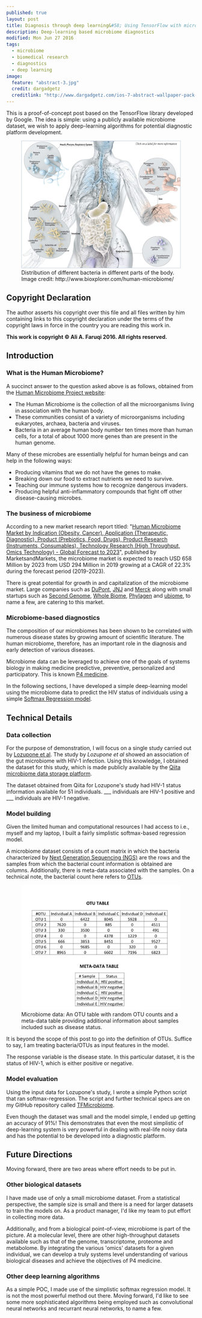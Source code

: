 ```yaml
---
published: true
layout: post
title: Diagnosis through deep learning&#58; Using TensorFlow with microbiome data
description: Deep-learning based microbiome diagnostics
modified: Mon Jun 27 2016
tags: 
  - microbiome
  - biomedical research
  - diagnostics
  - deep learning
image: 
  feature: "abstract-3.jpg"
  credit: dargadgetz
  creditlink: "http://www.dargadgetz.com/ios-7-abstract-wallpaper-pack-for-iphone-5-and-ipod-touch-retina/"
---
```




This is a proof-of-concept post based on the TensorFlow library developed by Google. The idea is simple: using a publicly available microbiome dataset, we wish to apply deep-learning algorithms for potential diagnostic platform development.


<figure>
<center>
<img src="/images/hmp-image.jpg" alt="The Human Microbiome" width="475">
</center>
<figcaption>
Distribution of different bacteria in different parts of the body. Image credit: http://www.bioxplorer.com/human-microbiome/
</figcaption>
</figure>

## Copyright Declaration
The author asserts his copyright over this file and all files written by him containing links to this copyright declaration under the terms of the copyright laws in force in the country you are reading this work in.

**This work is copyright © Ali A. Faruqi 2016. All rights reserved.**


## Introduction

### What is the Human Microbiome?

A succinct answer to the question asked above is as follows, obtained from the [Human Microbiome Project website](http://hmpdacc.org/overview/about.php):

- The Human Microbiome is the collection of all the microorganisms living in association with the human body. 
- These communities consist of a variety of microorganisms including eukaryotes, archaea, bacteria and viruses. 
- Bacteria in an average human body number ten times more than human cells, for a total of about 1000 more genes than are present in the human genome.

Many of these microbes are essentially helpful for human beings and can help in the following ways:

- Producing vitamins that we do not have the genes to make.
- Breaking down our food to extract nutrients we need to survive.
- Teaching our immune systems how to recognize dangerous invaders.
- Producing helpful anti-inflammatory compounds that fight off other disease-causing microbes.

### The business of microbiome

According to a new market research report titled: "[Human Microbiome Market by Indication (Obesity, Cancer), Application (Therapeutic, Diagnostic), Product (Prebiotics, Food, Drugs), Product Research (Instruments, Consumables), Technology Research (High Throughput, Omics Technology) - Global Forecast to 2023](http://www.marketsandmarkets.com/Market-Reports/human-microbiome-market-37621904.html)", published by MarketsandMarkets, the microbiome market is expected to reach USD 658 Million by 2023 from USD 294 Million in 2019 growing at a CAGR of 22.3% during the forecast period (2019-2023).

There is great potential for growth in and capitalization of the microbiome market. Large companies such as [DuPont](http://www.dupont.com/industries/food-and-beverage/healthier-food/press-releases/new-study-details-influence-of-protein-source-on-gut-microbiome.html), [JNJ](http://www.janssen.com/human-microbiome-institute) and [Merck](http://www.businesswire.com/news/home/20140917006313/en/Research-Markets-Human-Microbiome-Market---Disease) along with small startups such as [Second Genome](http://www.secondgenome.com/), [Whole Biome](http://www.wholebiome.com/), [Phylagen](http://phylagen.com/) and [ubiome](http://ubiome.com/), to name a few, are catering to this market. 

### Microbiome-based diagnostics

The composition of our microbiomes has been shown to be correlated with numerous disease states by growing amount of scientific literature. The human microbiome, therefore, has an important role in the diagnosis and early detection of various diseases. 

Microbiome data can be leveraged to achieve one of the goals of systems biology in making medicine predictive, preventive, personalized and participatory. This is known [P4 medicine](https://en.wikipedia.org/wiki/Leroy_Hood#Systems_medicine_and_.22P4_medicine.22).

In the following sections, I have developed a simple deep-learning model using the microbiome data to predict the HIV status of individuals using a simple [Softmax Regression model](http://ufldl.stanford.edu/tutorial/supervised/SoftmaxRegression/).

## Technical Details

### Data collection

For the purpose of demonstration, I will focus on a single study carried out by [Lozupone et al](http://www.ncbi.nlm.nih.gov/pubmed/24034618). The study by _Lozupone et al_ showed an association of the gut microbiome with HIV-1 infection. Using this knowledge, I obtained the dataset for this study, which is made publicly available by the [Qiita microbiome data storage platform](https://qiita.ucsd.edu/).

The dataset obtained from Qiita for Lozupone's study had HIV-1 status information available for 51 individuals. ___ individuals are HIV-1 positive and ___ individuals are HIV-1 negative.


### Model building

Given the limited human and computational resources I had access to i.e., myself and my laptop, I built a fairly simplistic softmax-based regression model. 

A microbiome dataset consists of a count matrix in which the bacteria characterized by [Next Generation Sequencing (NGS)](http://www.illumina.com/technology/next-generation-sequencing.html) are the rows and the samples from which the bacterial count information is obtained are columns. Additionally, there is meta-data associated with the samples. On a technical note, the bacterial count here refers to [OTUs](http://www.drive5.com/usearch/manual/otu_definition.html).


<figure>
<center>
<img src="/images/otu-table.png" alt="Microbiome example data" width="475">
</center>
<figcaption>
Microbiome data: An OTU table with random OTU counts and a meta-data table providing additional information about samples included such as disease status.
</figcaption>
</figure>

It is beyond the scope of this post to go into the definition of OTUs. Suffice to say, I am treating bacteria/OTUs as input features in the model. 

The response variable is the disease state. In this particular dataset, it is the status of HIV-1, which is either positive or negative.

### Model evaluation

Using the input data for Lozupone's study, I wrote a simple Python script that ran softmax-regression. The script and further technical specs are on my GitHub repository called [TFMicrobiome](https://github.com/alifar76/TFMicrobiome).

Even though the dataset was small and the model simple, I ended up getting an accuracy of 91%! This demonstrates that even the most simplistic of deep-learning system is very powerful in dealing with real-life noisy data and has the potential to be developed into a diagnostic platform.

## Future Directions

Moving forward, there are two areas where effort needs to be put in.

### Other biological datasets

I have made use of only a small microbiome dataset. From a statistical perspective, the sample size is small and there is a need for larger datasets to train the models on. As a product manager, I'd like my team to put effort in collecting more data.

Additionally, and from a biological point-of-view, microbiome is part of the picture. At a molecular level, there are other high-throughput datasets available such as that of the genome, transcriptome, proteome and metabolome. By integrating the various 'omics' datasets for a given individual, we can develop a truly systems level understanding of various biological diseases and achieve the objectives of P4 medicine.



### Other deep learning algorithms

As a simple POC, I made use of the simplistic softmax regression model. It is not the most powerful method out there. Moving forward, I'd like to see some more sophisticated algorithms being employed such as convolutional neural networks and recurrant neural networks, to name a few. 